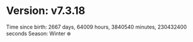# Version: v7.3.18
Time since birth: 2667 days, 64009 hours, 3840540 minutes, 230432400 seconds
Season: Winter ❄️
